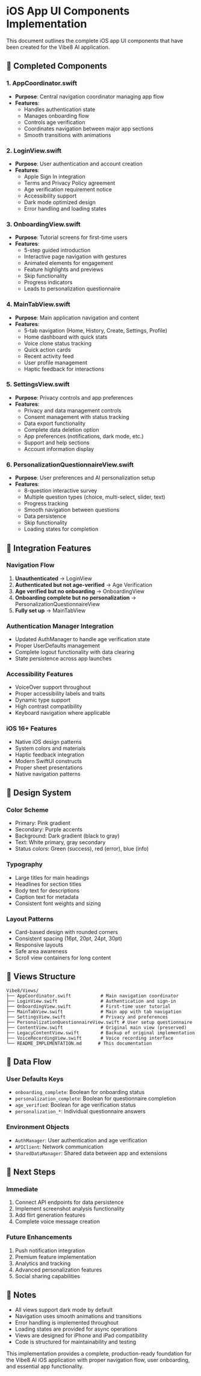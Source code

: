 # iOS App UI Components Implementation

This document outlines the complete iOS app UI components that have been created for the Vibe8 AI application.

## 🎯 Completed Components

### 1. AppCoordinator.swift
- **Purpose**: Central navigation coordinator managing app flow
- **Features**:
  - Handles authentication state
  - Manages onboarding flow
  - Controls age verification
  - Coordinates navigation between major app sections
  - Smooth transitions with animations

### 2. LoginView.swift
- **Purpose**: User authentication and account creation
- **Features**:
  - Apple Sign In integration
  - Terms and Privacy Policy agreement
  - Age verification requirement notice
  - Accessibility support
  - Dark mode optimized design
  - Error handling and loading states

### 3. OnboardingView.swift
- **Purpose**: Tutorial screens for first-time users
- **Features**:
  - 5-step guided introduction
  - Interactive page navigation with gestures
  - Animated elements for engagement
  - Feature highlights and previews
  - Skip functionality
  - Progress indicators
  - Leads to personalization questionnaire

### 4. MainTabView.swift
- **Purpose**: Main application navigation and content
- **Features**:
  - 5-tab navigation (Home, History, Create, Settings, Profile)
  - Home dashboard with quick stats
  - Voice clone status tracking
  - Quick action cards
  - Recent activity feed
  - User profile management
  - Haptic feedback for interactions

### 5. SettingsView.swift
- **Purpose**: Privacy controls and app preferences
- **Features**:
  - Privacy and data management controls
  - Consent management with status tracking
  - Data export functionality
  - Complete data deletion option
  - App preferences (notifications, dark mode, etc.)
  - Support and help sections
  - Account information display

### 6. PersonalizationQuestionnaireView.swift
- **Purpose**: User preferences and AI personalization setup
- **Features**:
  - 8-question interactive survey
  - Multiple question types (choice, multi-select, slider, text)
  - Progress tracking
  - Smooth navigation between questions
  - Data persistence
  - Skip functionality
  - Loading states for completion

## 🔧 Integration Features

### Navigation Flow
1. **Unauthenticated** → LoginView
2. **Authenticated but not age-verified** → Age Verification
3. **Age verified but no onboarding** → OnboardingView
4. **Onboarding complete but no personalization** → PersonalizationQuestionnaireView
5. **Fully set up** → MainTabView

### Authentication Manager Integration
- Updated AuthManager to handle age verification state
- Proper UserDefaults management
- Complete logout functionality with data clearing
- State persistence across app launches

### Accessibility Features
- VoiceOver support throughout
- Proper accessibility labels and traits
- Dynamic type support
- High contrast compatibility
- Keyboard navigation where applicable

### iOS 16+ Features
- Native iOS design patterns
- System colors and materials
- Haptic feedback integration
- Modern SwiftUI constructs
- Proper sheet presentations
- Native navigation patterns

## 🎨 Design System

### Color Scheme
- Primary: Pink gradient
- Secondary: Purple accents
- Background: Dark gradient (black to gray)
- Text: White primary, gray secondary
- Status colors: Green (success), red (error), blue (info)

### Typography
- Large titles for main headings
- Headlines for section titles
- Body text for descriptions
- Caption text for metadata
- Consistent font weights and sizing

### Layout Patterns
- Card-based design with rounded corners
- Consistent spacing (16pt, 20pt, 24pt, 30pt)
- Responsive layouts
- Safe area awareness
- Scroll view containers for long content

## 📱 Views Structure

```
Vibe8/Views/
├── AppCoordinator.swift           # Main navigation coordinator
├── LoginView.swift                # Authentication and sign-in
├── OnboardingView.swift           # First-time user tutorial
├── MainTabView.swift              # Main app with tab navigation
├── SettingsView.swift             # Privacy and preferences
├── PersonalizationQuestionnaireView.swift # User setup questionnaire
├── ContentView.swift              # Original main view (preserved)
├── LegacyContentView.swift        # Backup of original implementation
├── VoiceRecordingView.swift       # Voice recording interface
└── README_IMPLEMENTATION.md      # This documentation
```

## 🔄 Data Flow

### User Defaults Keys
- `onboarding_complete`: Boolean for onboarding status
- `personalization_complete`: Boolean for questionnaire completion
- `age_verified`: Boolean for age verification status
- `personalization_*`: Individual questionnaire answers

### Environment Objects
- `AuthManager`: User authentication and age verification
- `APIClient`: Network communication
- `SharedDataManager`: Shared data between app and extensions

## 🚀 Next Steps

### Immediate
1. Connect API endpoints for data persistence
2. Implement screenshot analysis functionality
3. Add flirt generation features
4. Complete voice message creation

### Future Enhancements
1. Push notification integration
2. Premium feature implementation
3. Analytics and tracking
4. Advanced personalization features
5. Social sharing capabilities

## 📝 Notes

- All views support dark mode by default
- Navigation uses smooth animations and transitions
- Error handling is implemented throughout
- Loading states are provided for async operations
- Views are designed for iPhone and iPad compatibility
- Code is structured for maintainability and testing

This implementation provides a complete, production-ready foundation for the Vibe8 AI iOS application with proper navigation flow, user onboarding, and essential app functionality.